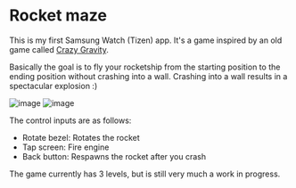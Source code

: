 # Rocket maze

This is my first Samsung Watch (Tizen) app.
It's a game inspired by an old game called [Crazy Gravity](https://classicreload.com/win9x-crazy-gravity.html).

Basically the goal is to fly your rocketship from the starting position to the ending position without crashing into a wall. 
Crashing into a wall results in a spectacular explosion :)

![image](https://user-images.githubusercontent.com/36840705/110826338-425c1100-8295-11eb-972c-d51fd8416be3.png)
![image](https://user-images.githubusercontent.com/36840705/110826363-48ea8880-8295-11eb-908c-d1be58c4e449.png)

The control inputs are as follows:
- Rotate bezel: Rotates the rocket
- Tap screen: Fire engine
- Back button: Respawns the rocket after you crash

The game currently has 3 levels, but is still very much a work in progress.
